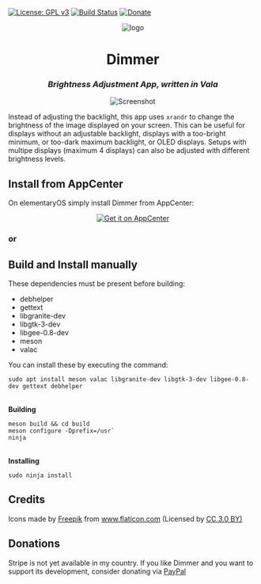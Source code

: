  [![License: GPL v3](https://img.shields.io/badge/License-GPL%20v3-blue.svg)](https://github.com/panosx2/brightness/blob/master/LICENSE)
 [![Build Status](https://travis-ci.com/panosx2/brightness.svg?branch=master)](https://travis-ci.com/panosx2/brightness)
 [![Donate](https://img.shields.io/badge/PayPal-Donate-gray.svg?style=flat&logo=paypal&colorA=0071bb&logoColor=fff)](https://www.paypal.me/PanagiotisPanos)
 
 <p align="center">
    <img src="https://github.com/panosx2/brightness/blob/master/icons/128/com.github.panosx2.brightness.png" alt="logo"> <br>
 </p>

 <div>
  <h1 align="center">Dimmer</h1>
  <h3 align="center"><i>Brightness Adjustment App, written in Vala</i></h3>
</div>

<p align="center">
    <img src="https://github.com/panosx2/brightness/blob/master/data/screenshot.png" alt="Screenshot"> <br>
</p>

 Instead of adjusting the backlight, this app uses `xrandr` to change the brightness of the image displayed on your screen. This can be useful for displays without an adjustable backlight, displays with a too-bright minimum, or too-dark maximum backlight, or OLED displays. Setups with multipe displays (maximum 4 displays) can also be adjusted with different brightness levels.

 ## Install from AppCenter 
 On elementaryOS simply install Dimmer from AppCenter:
 <p align="center">
   <a href="https://appcenter.elementary.io/com.github.panosx2.brightness">
     <img src="https://appcenter.elementary.io/badge.svg" alt="Get it on AppCenter">
   </a>
 </p>

 ### or

 ## Build and Install manually
 
 These dependencies must be present before building:

 * debhelper
 * gettext
 * libgranite-dev
 * libgtk-3-dev
 * libgee-0.8-dev
 * meson
 * valac
 
 <p>You can install these by executing the command:</p>
 
 ```
 sudo apt install meson valac libgranite-dev libgtk-3-dev libgee-0.8-dev gettext debhelper
 ```
 
 <br>
 <b>Building</b>
 
 ```
 meson build && cd build
 meson configure -Dprefix=/usr`
 ninja
 ```

<br>
<b>Installing</b>

```
sudo ninja install
```

 ## Credits
 <div>Icons made by <a href="http://www.freepik.com" title="Freepik">Freepik</a> from <a href="https://www.flaticon.com/" title="Flaticon">www.flaticon.com</a> (Licensed by <a href="http://creativecommons.org/licenses/by/3.0/" title="Creative Commons BY 3.0" target="_blank">CC 3.0 BY)</a></div>
 
 ## Donations
Stripe is not yet available in my country. If you like Dimmer and you want to support its development, consider donating via [PayPal](https://www.paypal.me/PanagiotisPanos)
